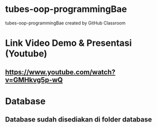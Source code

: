 # tubes-oop-programmingBae
tubes-oop-programmingBae created by GitHub Classroom

# Link Video Demo & Presentasi (Youtube)
## https://www.youtube.com/watch?v=GMHkvg5p-wQ

# Database
## Database sudah disediakan di folder database
